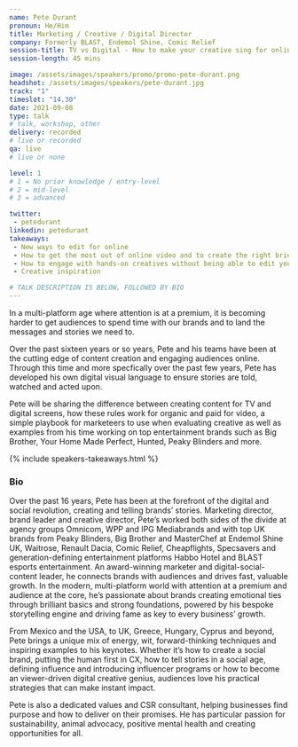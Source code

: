 ```yaml
---
name: Pete Durant
pronoun: He/Him
title: Marketing / Creative / Digital Director
company: Formerly BLAST, Endemol Shine, Comic Relief
session-title: TV vs Digital - How to make your creative sing for online audiences
session-length: 45 mins

image: /assets/images/speakers/promo/promo-pete-durant.png
headshot: /assets/images/speakers/pete-durant.jpg
track: "1"
timeslot: "14.30"
date: 2021-09-08
type: talk
# talk, workshop, other
delivery: recorded
# live or recorded
qa: live
# live or none

level: 1
# 1 = No prior knowledge / entry-level
# 2 = mid-level
# 3 = advanced

twitter:
 - petedurant
linkedin: petedurant
takeaways:
 - New ways to edit for online
 - How to get the most out of online video and to create the right brief for creatives
 - How to engage with hands-on creatives without being able to edit yourself
 - Creative inspiration

# TALK DESCRIPTION IS BELOW, FOLLOWED BY BIO
---
```

<p>In a multi-platform age where attention is at a premium, it is becoming harder to get audiences to spend time with our brands and to land the messages and stories we need to. </p>

<p>Over the past sixteen years or so years, Pete and his teams have been at the cutting edge of content creation and engaging audiences online. Through this time and more specfically over the past few years, Pete has developed his own digital visual language to ensure stories are told, watched and acted upon.</p> 

<p>Pete will be sharing the difference between creating content for TV and digital screens, how these rules work for organic and paid for video, a simple playbook for marketeers to use when evaluating creative as well as examples from his time working on top entertainment brands such as Big Brother, Your Home Made Perfect, Hunted, Peaky Blinders and more. </p>

{% include speakers-takeaways.html %}

<h3>Bio</h3>

Over the past 16 years, Pete has been at the forefront of the digital and social revolution, creating and telling brands’ stories. Marketing director, brand leader and creative director, Pete’s worked both sides of the divide at agency groups Omnicom, WPP and IPG Mediabrands and with top UK brands from Peaky Blinders, Big Brother and MasterChef at Endemol Shine UK, Waitrose, Renault Dacia, Comic Relief, Cheapflights, Specsavers and generation-defining entertainment platforms Habbo Hotel and BLAST esports entertainment. An award-winning marketer and digital-social-content leader, he connects brands with audiences and drives fast, valuable growth. In the modern, multi-platform world with attention at a premium and audience at the core, he’s passionate about brands creating emotional ties through brilliant basics and strong foundations, powered by his bespoke storytelling engine and driving fame as key to every business’ growth. 
 
From Mexico and the USA, to UK, Greece, Hungary, Cyprus and beyond, Pete brings a unique mix of energy, wit, forward-thinking techniques and inspiring examples to his keynotes. Whether it’s how to create a social brand, putting the human first in CX, how to tell stories in a social age, defining influence and introducing influencer programs or how to become an viewer-driven digital creative genius, audiences love his practical strategies that can make instant impact. 
 
Pete is also a dedicated values and CSR consultant, helping businesses find purpose and how to deliver on their promises. He has particular passion for sustainability, animal advocacy, positive mental health and creating opportunities for all. 
